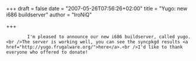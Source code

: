 
+++
draft = false
date = "2007-05-26T07:56:26+02:00"
title = "Yugo: new i686 buildserver"
author = "IroNiQ"

+++

            I'm pleased to announce our new i686 buildserver, called yugo.<br />The server is working well, you can see the syncpkgd results <a href="http://yugo.frugalware.org/">here</a>.<br />I'd like to thank everyone who offered to donate!
            
        